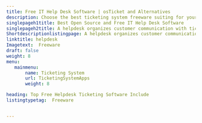```yaml
---
title: Free IT Help Desk Software | osTicket and Alternatives
description: Choose the best ticketing system freeware suiting for your business. All the options listed here are open source help desk ticketing software.
singlepageh1title: Best Open Source and Free IT Help Desk Software
singlepageh2title: A helpdesk organizes customer communication with tickets. Grow customer satisfaction by systematic issue tracking and quick responses.
Shortdescriptionlistingpage: A helpdesk organizes customer communication with tickets. Grow customer satisfaction by systematic issue tracking and quick responses.
linktitle: helpdesk
Imagetext:  Freeware 
draft: false
weight: 8
menu:
   mainmenu: 
       name: Ticketing System
       url: TicketingSystemApps
       weight: 8

heading: Top Free Helpdesk Ticketing Software Include
listingtypetag:  Freeware 


---
```


